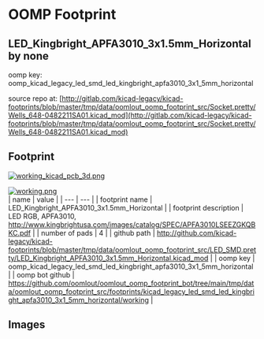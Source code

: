 # OOMP Footprint  
## LED_Kingbright_APFA3010_3x1.5mm_Horizontal  by none  
  
oomp key: oomp_kicad_legacy_led_smd_led_kingbright_apfa3010_3x1_5mm_horizontal  
  
source repo at: [http://gitlab.com/kicad-legacy/kicad-footprints/blob/master/tmp/data/oomlout_oomp_footprint_src/Socket.pretty/Wells_648-0482211SA01.kicad_mod](http://gitlab.com/kicad-legacy/kicad-footprints/blob/master/tmp/data/oomlout_oomp_footprint_src/Socket.pretty/Wells_648-0482211SA01.kicad_mod)  
## Footprint  
  
[![working_kicad_pcb_3d.png](working_kicad_pcb_3d_600.png)](working_kicad_pcb_3d.png)  
  
[![working.png](working_600.png)](working.png)  
| name | value | 
| --- | --- | 
| footprint name | LED_Kingbright_APFA3010_3x1.5mm_Horizontal | 
| footprint description | LED RGB, APFA3010, http://www.kingbrightusa.com/images/catalog/SPEC/APFA3010LSEEZGKQBKC.pdf | 
| number of pads | 4 | 
| github path | http://github.com/kicad-legacy/kicad-footprints/blob/master/tmp/data/oomlout_oomp_footprint_src/LED_SMD.pretty/LED_Kingbright_APFA3010_3x1.5mm_Horizontal.kicad_mod | 
| oomp key | oomp_kicad_legacy_led_smd_led_kingbright_apfa3010_3x1_5mm_horizontal | 
| oomp bot github | https://github.com/oomlout/oomlout_oomp_footprint_bot/tree/main/tmp/data/oomlout_oomp_footprint_src/footprints/kicad_legacy_led_smd_led_kingbright_apfa3010_3x1_5mm_horizontal/working | 
## Images  
